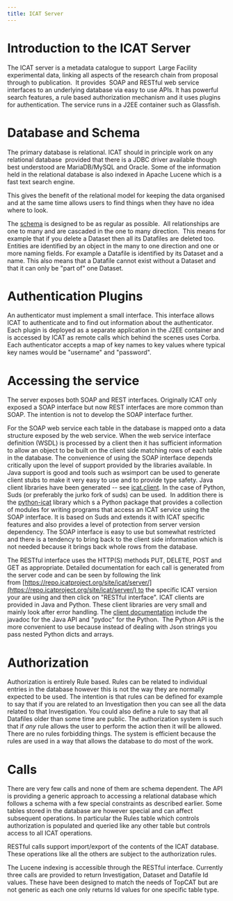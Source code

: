 ```yaml
---
title: ICAT Server
---
```


# Introduction to the ICAT Server

The ICAT server is a metadata catalogue to support  Large Facility
experimental data, linking all aspects of the research chain from
proposal through to publication.  It provides  SOAP and RESTful web
service interfaces to an underlying database via easy to use APIs. It
has powerful search features, a rule based authorization mechanism and
it uses plugins for authentication. The service runs in a J2EE container
such as Glassfish.

# Database and Schema

The primary database is relational. ICAT should in principle work on any
relational database  provided that there is a JDBC driver available
though best understood are MariaDB/MySQL and Oracle. Some of the
information held in the relational database is also indexed in Apache
Lucene which is a fast text search engine.

This gives the benefit of the relational model for keeping the data
organised and at the same time allows users to find things when they
have no idea where to look.

The [schema](/user-documentation/icat-schema/) is
designed to be as regular as possible.  All relationships are one to
many and are cascaded in the one to many direction.  This means for
example that if you delete a Dataset then all its Datafiles are deleted
too. Entities are identified by an object in the many to one direction
and one or more naming fields. For example a Datafile is identified by
its Dataset and a name. This also means that a Datafile cannot exist
without a Dataset and that it can only be "part of" one Dataset.

# Authentication Plugins

An authenticator must implement a small interface. This interface allows
ICAT to authenticate and to find out information about the
authenticator. Each plugin is deployed as a separate application in the
J2EE container and is accessed by ICAT as remote calls which behind the
scenes uses Corba. Each authenticator accepts a map of key names to key
values where typical key names would be "username" and "password".

# Accessing the service

The server exposes both SOAP and REST interfaces. Originally ICAT only
exposed a SOAP interface but now REST interfaces are more common than
SOAP. The intention is not to develop the SOAP interface further.

For the SOAP web service each table in the database is mapped onto a
data structure exposed by the web service. When the web
service interface definition (WSDL) is processed by a client then it
has sufficient information to allow an object to be built on the
client side matching rows of each table in the database. The convenience
of using the SOAP interface depends critically upon the level of
support provided by the libraries available. In Java support is good and
tools such as wsimport can be used to generate client stubs to make it
very easy to use and to provide type safety. Java client libraries have
been generated -- see
[icat.client](https://repo.icatproject.org/site/icat/client/). In the
case of Python, Suds (or preferably the jurko fork of suds) can be used.
 In addition there is the
[python-icat](/user-documentation/python-icat/)
library which s a Python package that provides a collection of modules
for writing programs that access an ICAT service using the SOAP
interface. It is based on Suds and extends it with ICAT specific
features and also provides a level of protection from server version
dependency. The SOAP interface is easy to use but somewhat restricted
and there is a tendency to bring back to the client side information
which is not needed because it brings back whole rows from the database.

The RESTful interface uses the HTTP(S) methods PUT, DELETE, POST and GET
as appropriate. Detailed documentation for each call is generated from
the server code and can be seen by following the link
from [https://repo.icatproject.org/site/icat/server/](https://repo.icatproject.org/site/icat/server/) to
the specific ICAT version your are using and then click on "RESTful
interface". ICAT clients are provided in Java and Python. These client
libraries are very small and mainly look after error handling. The
[client documentation](https://repo.icatproject.org/site/icat/client/) include the
javadoc for the Java API and "pydoc" for the Python.  The Python API is
the more convenient to use because instead of dealing with Json strings
you pass nested Python dicts and arrays.

# Authorization

Authorization is entirely Rule based. Rules can be related to individual
entries in the database however this is not the way they are normally
expected to be used. The intention is that rules can be defined for
example to say that if you are related to an Investigation then you can
see all the data related to that Investigation. You could also define a
rule to say that all Datafiles older than some time are public. The
authorization system is such that if _any_ rule allows the user to
perform the action then it will be allowed. There are no rules
forbidding things. The system is efficient because the rules are used in
a way that allows the database to do most of the work.

# Calls

There are very few calls and none of them are schema dependent. The API
is providing a generic approach to accessing a relational database which
follows a schema with a few special constraints as described earlier.
Some tables stored in the database are however special and can affect
subsequent operations. In particular the Rules table which controls
authorization is populated and queried like any other table but controls
access to all ICAT operations.

RESTful calls support import/export of the contents of the ICAT
database. These operations like all the others are subject to the
authorization rules.

The Lucene indexing is accessible through the RESTful interface.
Currently three calls are provided to return Investigation, Dataset and
Datafile Id values. These have been designed to match the needs of
TopCAT but are not generic as each one only returns Id values for one
specific table type.
